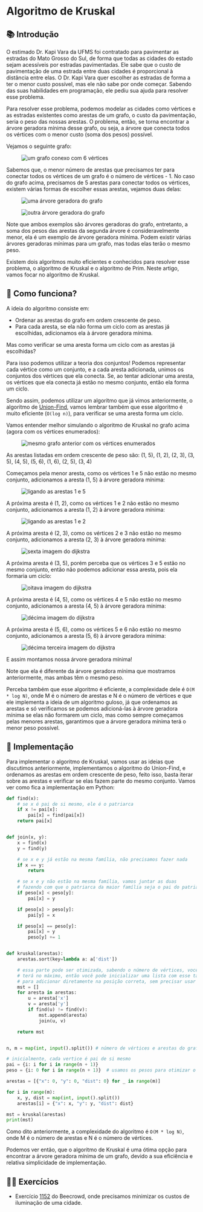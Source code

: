 # Algoritmo de Kruskal

## 📚 Introdução

O estimado Dr. Kapi Vara da UFMS foi contratado para pavimentar as estradas do Mato Grosso do Sul, de forma que todas as cidades do estado sejam acessíveis por estradas pavimentadas. Ele sabe que o custo de pavimentação de uma estrada entre duas cidades é proporcional à distância entre elas. O Dr. Kapi Vara quer escolher as estradas de forma a ter o menor custo possível, mas ele não sabe por onde começar. Sabendo das suas habilidades em programação, ele pediu sua ajuda para resolver esse problema.

<!-- Adicione mais explicações sobre o conceito de árvore -->

Para resolver esse problema, podemos modelar as cidades como vértices e as estradas existentes como arestas de um grafo, o custo da pavimentação, seria o peso das nossas arestas. O problema, então, se torna encontrar a árvore geradora mínima desse grafo, ou seja, a árvore que conecta todos os vértices com o menor custo (soma dos pesos) possível.

Vejamos o seguinte grafo:

<figure><img src="../assets/MST-1.png" alt="um grafo conexo com 6 vértices"><figcaption></figcaption></figure>

Sabemos que, o menor número de arestas que precisamos ter para conectar todos os vértices de um grafo é o número de vértices - 1. No caso do grafo acima, precisamos de 5 arestas para conectar todos os vértices, existem várias formas de escolher essas arestas, vejamos duas delas:

<figure><img src="../assets/MST-2.png" alt="uma árvore geradora do grafo"><figcaption></figcaption></figure>
<figure><img src="../assets/MST-3.png" alt="outra árvore geradora do grafo"><figcaption></figcaption></figure>

Note que ambos exemplos são árvores geradoras do grafo, entretanto, a soma dos pesos das arestas da segunda árvore é consideravelmente menor, ela é um exemplo de árvore geradora mínima. Podem existir várias árvores geradoras mínimas para um grafo, mas todas elas terão o mesmo peso.

Existem dois algoritmos muito eficientes e conhecidos para resolver esse problema, o algoritmo de Kruskal e o algoritmo de Prim. Neste artigo, vamos focar no algoritmo de Kruskal.

## 🤷 Como funciona?

A ideia do algoritmo consiste em:

- Ordenar as arestas do grafo em ordem crescente de peso.
- Para cada aresta, se ela não forma um ciclo com as arestas já escolhidas, adicionamos ela à árvore geradora mínima.

Mas como verificar se uma aresta forma um ciclo com as arestas já escolhidas?

Para isso podemos utilizar a teoria dos conjuntos! Podemos representar cada vértice como um conjunto, e a cada aresta adicionada, unimos os conjuntos dos vértices que ela conecta. Se, ao tentar adicionar uma aresta, os vértices que ela conecta já estão no mesmo conjunto, então ela forma um ciclo.

Sendo assim, podemos utilizar um algoritmo que já vimos anteriormente, o algoritmo de [Union-Find](union_find.md), vamos lembrar também que esse algoritmo é muito eficiente (`O(log n)`), para verificar se uma aresta forma um ciclo.

Vamos entender melhor simulando o algoritmo de Kruskal no grafo acima (agora com os vértices enumerados):

<figure><img src="../assets/MST-4.png" alt="mesmo grafo anterior com os vértices enumerados"><figcaption></figcaption></figure>

As arestas listadas em ordem crescente de peso são: (1, 5), (1, 2), (2, 3), (3, 5), (4, 5), (5, 6), (1, 6), (2, 5), (3, 4)

Começamos pela menor aresta, como os vértices 1 e 5 não estão no mesmo conjunto, adicionamos a aresta (1, 5) à árvore geradora mínima:

<figure><img src="../assets/MST-5.png" alt="ligando as arestas 1 e 5"><figcaption></figcaption></figure>

A próxima aresta é (1, 2), como os vértices 1 e 2 não estão no mesmo conjunto, adicionamos a aresta (1, 2) à árvore geradora mínima:

<figure><img src="../assets/MST-7.png" alt="ligando as arestas 1 e 2"><figcaption></figcaption></figure>

A próxima aresta é (2, 3), como os vértices 2 e 3 não estão no mesmo conjunto, adicionamos a aresta (2, 3) à árvore geradora mínima:

<figure><img src="../assets/MST-8.png" alt="sexta imagem do dijkstra"><figcaption></figcaption></figure>

A próxima aresta é (3, 5), porém perceba que os vértices 3 e 5 estão no mesmo conjunto, então não podemos adicionar essa aresta, pois ela formaria um ciclo:

<figure><img src="../assets/MST-9.png" alt="oitava imagem do dijkstra"><figcaption></figcaption></figure>

A próxima aresta é (4, 5), como os vértices 4 e 5 não estão no mesmo conjunto, adicionamos a aresta (4, 5) à árvore geradora mínima:

<figure><img src="../assets/MST-10.png" alt="décima imagem do dijkstra"><figcaption></figcaption></figure>

A próxima aresta é (5, 6), como os vértices 5 e 6 não estão no mesmo conjunto, adicionamos a aresta (5, 6) à árvore geradora mínima:

<figure><img src="../assets/MST-11.png" alt="décima terceira imagem do dijkstra"><figcaption></figcaption></figure>

E assim montamos nossa árvore geradora mínima!

Note que ela é diferente da árvore geradora mínima que mostramos anteriormente, mas ambas têm o mesmo peso.

Perceba também que esse algoritmo é eficiente, a complexidade dele é `O(M * log N)`, onde M é o número de arestas e N é o número de vértices e que ele implementa a ideia de um algoritmo guloso, já que ordenamos as arestas e só verificamos se podemos adicioná-las à árvore geradora mínima se elas não formarem um ciclo, mas como sempre começamos pelas menores arestas, garantimos que a árvore geradora mínima terá o menor peso possível.

## 📝 Implementação

Para implementar o algoritmo de Kruskal, vamos usar as ideias que discutimos anteriormente, implementamos o algoritmo do Union-Find, e ordenamos as arestas em ordem crescente de peso, feito isso, basta iterar sobre as arestas e verificar se elas fazem parte do mesmo conjunto. Vamos ver como fica a implementação em Python:

```py
def find(x):
    # se x é pai de si mesmo, ele é o patriarca
    if x != pai[x]:
        pai[x] = find(pai[x])
    return pai[x]


def join(x, y):
    x = find(x)
    y = find(y)

    # se x e y já estão na mesma família, não precisamos fazer nada
    if x == y:
        return

    # se x e y não estão na mesma família, vamos juntar as duas
    # fazendo com que o patriarca da maior família seja o pai do patriarca da menor família
    if peso[x] < peso[y]:
        pai[x] = y

    if peso[x] > peso[y]:
        pai[y] = x

    if peso[x] == peso[y]:
        pai[x] = y
        peso[y] += 1


def kruskal(arestas):
    arestas.sort(key=lambda a: a['dist'])

    # essa parte pode ser otimizada, sabendo o número de vértices, você sabe quantas arestas sua mst
    # terá no máximo, então você pode inicializar uma lista com esse tamanho e usar uma variável auxiliar
    # para adicionar diretamente na posição correta, sem precisar usar o append
    mst = []
    for aresta in arestas:
        u = aresta['x']
        v = aresta['y']
        if find(u) != find(v):
            mst.append(aresta)
            join(u, v)

    return mst


n, m = map(int, input().split()) # número de vértices e arestas do grafo

# inicialmente, cada vertice é pai de si mesmo
pai = {i: i for i in range(n + 1)}
peso = {i: 0 for i in range(n + 1)}  # usamos os pesos para otimizar o find

arestas = [{"x": 0, "y": 0, "dist": 0} for _ in range(m)]

for i in range(m):
    x, y, dist = map(int, input().split())
    arestas[i] = {"x": x, "y": y, "dist": dist}

mst = kruskal(arestas)
print(mst)
```

Como dito anteriormente, a complexidade do algoritmo é `O(M * log N)`, onde M é o número de arestas e N é o número de vértices.

Podemos ver então, que o algoritmo de Kruskal é uma ótima opção para encontrar a árvore geradora mínima de um grafo, devido a sua eficiência e relativa simplicidade de implementação.

## 🧑‍🏫 Exercícios

- Exercício [1152](https://www.beecrowd.com.br/judge/pt/problems/view/1152) do Beecrowd, onde precisamos minimizar os custos de iluminação de uma cidade.
